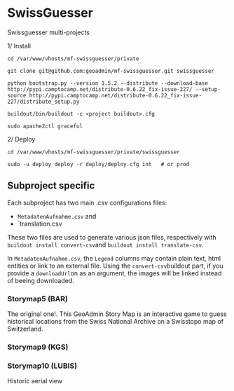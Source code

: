 SwissGuesser
============

Swissguesser multi-projects

1/ Install 

    cd /var/www/vhosts/mf-swissguesser/private

    git clone git@github.com:geoadmin/mf-swissguesser.git swissguesser

    python bootstrap.py --version 1.5.2 --distribute --download-base http://pypi.camptocamp.net/distribute-0.6.22_fix-issue-227/ --setup-source http://pypi.camptocamp.net/distribute-0.6.22_fix-issue-227/distribute_setup.py

    buildout/bin/buildout -c <project buildout>.cfg

    sudo apache2ctl graceful

2/ Deploy

    cd /var/www/vhosts/mf-swissguesser/private/swissguesser

    sudo -u deploy deploy -r deploy/deploy.cfg int   # or prod



## Subproject specific

Each subproject has two main .csv configurations files:
* `MetadatenAufnahme.csv` and
* `translation.csv

These two files are used to generate various json files, respectively with `buildout install convert-csv`and `buildout install translate-csv`.

In `MetadatenAufnahme.csv`, the `Legend` columns may contain plain text, html entities or link to an external file. Using the `convert-csv`buildout part,
if you provide a `downloadUrl`on as an argument, the images will be linked instead of beeing downloaded.

### Storymap5 (BAR)

The original one!. This GeoAdmin Story Map is an interactive game to guess historical locations from the Swiss National Archive on a Swisstopo map of Switzerland.

### Storymap9 (KGS)




### Storymap10 (LUBIS)

Historic aerial view